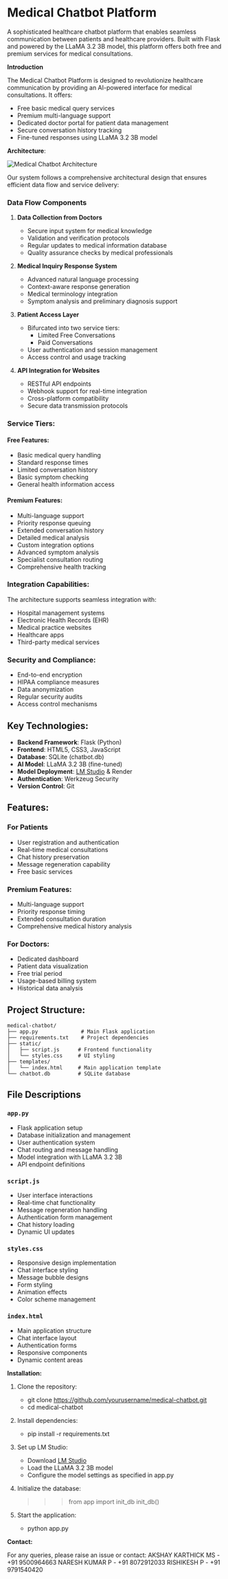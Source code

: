 # Medical Chatbot Platform

A sophisticated healthcare chatbot platform that enables seamless communication between patients and healthcare providers. Built with Flask and powered by the LLaMA 3.2 3B model, this platform offers both free and premium services for medical consultations.

**Introduction**

The Medical Chatbot Platform is designed to revolutionize healthcare communication by providing an AI-powered interface for medical consultations. It offers:

- Free basic medical query services
- Premium multi-language support
- Dedicated doctor portal for patient data management
- Secure conversation history tracking
- Fine-tuned responses using LLaMA 3.2 3B model

**Architecture**:

![Medical Chatbot Architecture](AI-Powered-Healthcare-Chatbot/images/architecture.png)

Our system follows a comprehensive architectural design that ensures efficient data flow and service delivery:

### Data Flow Components

1. **Data Collection from Doctors**
   - Secure input system for medical knowledge
   - Validation and verification protocols
   - Regular updates to medical information database
   - Quality assurance checks by medical professionals

2. **Medical Inquiry Response System**
   - Advanced natural language processing
   - Context-aware response generation
   - Medical terminology integration
   - Symptom analysis and preliminary diagnosis support

3. **Patient Access Layer**
   - Bifurcated into two service tiers:
     - Limited Free Conversations
     - Paid Conversations
   - User authentication and session management
   - Access control and usage tracking

4. **API Integration for Websites**
   - RESTful API endpoints
   - Webhook support for real-time integration
   - Cross-platform compatibility
   - Secure data transmission protocols

### Service Tiers:

#### Free Features:
- Basic medical query handling
- Standard response times
- Limited conversation history
- Basic symptom checking
- General health information access

#### Premium Features:
- Multi-language support
- Priority response queuing
- Extended conversation history
- Detailed medical analysis
- Custom integration options
- Advanced symptom analysis
- Specialist consultation routing
- Comprehensive health tracking

### Integration Capabilities:

The architecture supports seamless integration with:
- Hospital management systems
- Electronic Health Records (EHR)
- Medical practice websites
- Healthcare apps
- Third-party medical services

### Security and Compliance:

- End-to-end encryption
- HIPAA compliance measures
- Data anonymization
- Regular security audits
- Access control mechanisms

## Key Technologies:

- **Backend Framework**: Flask (Python)
- **Frontend**: HTML5, CSS3, JavaScript
- **Database**: SQLite (chatbot.db)
- **AI Model**: LLaMA 3.2 3B (fine-tuned)
- **Model Deployment**: [LM Studio](https://lmstudio.ai/) & Render
- **Authentication**: Werkzeug Security
- **Version Control**: Git

## Features:

### For Patients
- User registration and authentication
- Real-time medical consultations
- Chat history preservation
- Message regeneration capability
- Free basic services

### Premium Features:
- Multi-language support
- Priority response timing
- Extended consultation duration
- Comprehensive medical history analysis

### For Doctors:
- Dedicated dashboard
- Patient data visualization
- Free trial period
- Usage-based billing system
- Historical data analysis

## Project Structure:

```
medical-chatbot/
├── app.py              # Main Flask application
├── requirements.txt    # Project dependencies
├── static/
│   ├── script.js      # Frontend functionality
│   └── styles.css     # UI styling
├── templates/
│   └── index.html     # Main application template
└── chatbot.db         # SQLite database
```

## File Descriptions

### `app.py`
- Flask application setup
- Database initialization and management
- User authentication system
- Chat routing and message handling
- Model integration with LLaMA 3.2 3B
- API endpoint definitions

### `script.js`
- User interface interactions
- Real-time chat functionality
- Message regeneration handling
- Authentication form management
- Chat history loading
- Dynamic UI updates

### `styles.css`
- Responsive design implementation
- Chat interface styling
- Message bubble designs
- Form styling
- Animation effects
- Color scheme management

### `index.html`
- Main application structure
- Chat interface layout
- Authentication forms
- Responsive components
- Dynamic content areas

 **Installation:**

1. Clone the repository:
    - git clone https://github.com/yourusername/medical-chatbot.git
    - cd medical-chatbot

2. Install dependencies:
    - pip install -r requirements.txt

3. Set up LM Studio:
   - Download [LM Studio](https://lmstudio.ai/)
   - Load the LLaMA 3.2 3B model
   - Configure the model settings as specified in app.py

4. Initialize the database:
    >>> from app import init_db
    >>> init_db()

5. Start the application:
    - python app.py


 **Contact:**

For any queries, please raise an issue or contact: 
AKSHAY KARTHICK MS - +91 9500964663
NARESH KUMAR P -  +91 8072912033
RISHIKESH P - +91 9791540420
